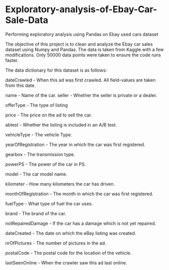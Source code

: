 # Exploratory-analysis-of-Ebay-Car-Sale-Data
Performing exploratory analysis using Pandas on Ebay used cars dataset

The objective of this project is to clean and analyze the Ebay car sales dataset using Numpy and Pandas. 
The data is taken from Kaggle with a few modifications. Only 50000 data points were taken to ensure the code runs faster.

The data dictionary for this dataset is as follows:

dateCrawled - When this ad was first crawled. All field-values are taken from this date.

name - Name of the car.
seller - Whether the seller is private or a dealer.

offerType - The type of listing

price - The price on the ad to sell the car.

abtest - Whether the listing is included in an A/B test.

vehicleType - The vehicle Type.

yearOfRegistration - The year in which the car was first registered.

gearbox - The transmission type.

powerPS - The power of the car in PS.

model - The car model name.

kilometer - How many kilometers the car has driven.

monthOfRegistration - The month in which the car was first registered.

fuelType - What type of fuel the car uses.

brand - The brand of the car.

notRepairedDamage - If the car has a damage which is not yet repaired.

dateCreated - The date on which the eBay listing was created.

nrOfPictures - The number of pictures in the ad.

postalCode - The postal code for the location of the vehicle.

lastSeenOnline - When the crawler saw this ad last online.


